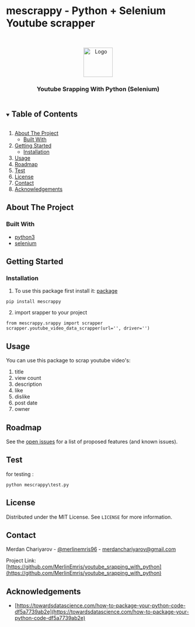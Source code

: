 # mescrappy - Python + Selenium **Youtube** scrapper

<!-- PROJECT LOGO -->
<br />
<p align="center">
  <a href="https://github.com/MerlinEmris/youtube_srapping_with_python">
    <img src="images/logo.png" alt="Logo" width="80" height="80">
  </a>

  <h3 align="center"> Youtube Srapping With Python (Selenium)</h3>

  <!-- <p align="center">
    project_description
    <br />
    <a href="https://github.com/MerlinEmris/youtube_srapping_with_python"><strong>Explore the docs »</strong></a>
    <br />
    <br />
    <a href="https://github.com/MerlinEmris/youtube_srapping_with_python">View Demo</a>
    ·
    <a href="https://github.com/MerlinEmris/youtube_srapping_with_python/issues">Report Bug</a>
    ·
    <a href="https://github.com/MerlinEmris/youtube_srapping_with_python/issues">Request Feature</a>
  </p> -->
</p>

<!-- TABLE OF CONTENTS -->

<details open="open">
  <summary><h2 style="display: inline-block">Table of Contents</h2></summary>
  <ol>
    <li>
      <a href="#about-the-project">About The Project</a>
      <ul>
        <li><a href="#built-with">Built With</a></li>
      </ul>
    </li>
    <li>
      <a href="#getting-started">Getting Started</a>
      <ul>
        <li><a href="#installation">Installation</a></li>
      </ul>
    </li>
    <li><a href="#usage">Usage</a></li>
    <li><a href="#roadmap">Roadmap</a></li>
    <li><a href="#test">Test</a></li>
    <li><a href="#license">License</a></li>
    <li><a href="#contact">Contact</a></li>
    <li><a href="#acknowledgements">Acknowledgements</a></li>
  </ol>
</details>

<!-- ABOUT THE PROJECT -->

## About The Project

<!-- [![Product Name Screen Shot][product-screenshot]](https://example.com) -->

<!-- `merlinemris`, `youtube_srapping_with_python`, `@merlinemris96`, `merdanchariyarov@gmail.com`, `mescrap`, `Youtube video data scrapper` -->

### Built With

- [python3]()
- [selenium]()
<!-- GETTING STARTED -->

## Getting Started

### Installation

1. To use this package first install it: [package](https://test.pypi.org/project/mescrappy)

`pip install mescrappy`

2. import srapper to your project

`from mescrappy.srappy import scrapper`
`scrapper.youtube_video_data_scrapper(url='', driver='')`

## Usage

You can use this package to scrap youtube video's:

1. title
2. view count
3. description
4. like
5. dislike
6. post date
7. owner

<!-- ROADMAP -->

## Roadmap

See the [open issues](https://github.com/MerlinEmris/youtube_srapping_with_python/issues) for a list of proposed features (and known issues).

<!-- Test -->

## Test

for testing :

`python mescrappy\test.py`

<!-- LICENSE -->

## License

Distributed under the MIT License. See `LICENSE` for more information.

<!-- CONTACT -->

## Contact

Merdan Chariyarov - [@merlinemris96](https://twitter.com/merlinemris96) - merdanchariyarov@gmail.com

Project Link: [https://github.com/MerlinEmris/youtube_srapping_with_python](https://github.com/MerlinEmris/youtube_srapping_with_python)

<!-- ACKNOWLEDGEMENTS -->

## Acknowledgements

- [https://towardsdatascience.com/how-to-package-your-python-code-df5a7739ab2e](https://towardsdatascience.com/how-to-package-your-python-code-df5a7739ab2e)

